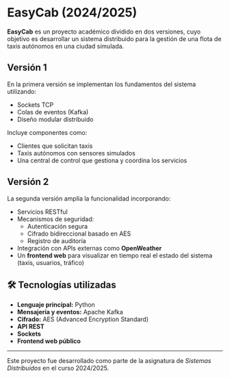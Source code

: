 # EasyCab (2024/2025)

**EasyCab** es un proyecto académico dividido en dos versiones, cuyo objetivo es desarrollar un sistema distribuido para la gestión de una flota de taxis autónomos en una ciudad simulada.

## Versión 1
En la primera versión se implementan los fundamentos del sistema utilizando:
- Sockets TCP
- Colas de eventos (Kafka)
- Diseño modular distribuido

Incluye componentes como:
- Clientes que solicitan taxis
- Taxis autónomos con sensores simulados
- Una central de control que gestiona y coordina los servicios

## Versión 2
La segunda versión amplía la funcionalidad incorporando:
- Servicios RESTful
- Mecanismos de seguridad:
  - Autenticación segura
  - Cifrado bidireccional basado en AES
  - Registro de auditoría
- Integración con APIs externas como **OpenWeather**
- Un **frontend web** para visualizar en tiempo real el estado del sistema (taxis, usuarios, tráfico)

## 🛠 Tecnologías utilizadas
- **Lenguaje principal:** Python
- **Mensajería y eventos:** Apache Kafka
- **Cifrado:** AES (Advanced Encryption Standard)
- **API REST**
- **Sockets**
- **Frontend web público**

---

Este proyecto fue desarrollado como parte de la asignatura de *Sistemas Distribuidos* en el curso 2024/2025.
